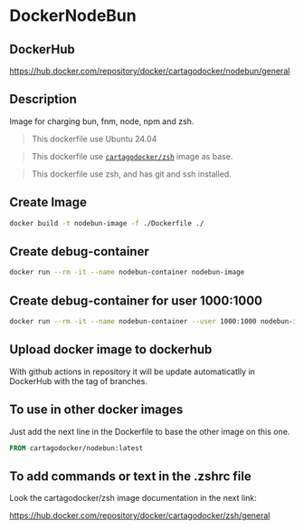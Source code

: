 # DockerNodeBun

## DockerHub

https://hub.docker.com/repository/docker/cartagodocker/nodebun/general

## Description

Image for charging bun, fnm, node, npm and zsh.

> This dockerfile use Ubuntu 24.04

> This dockerfile use [```cartagodocker/zsh```](https://hub.docker.com/repository/docker/cartagodocker/zsh/general) image as base.

> This dockerfile use zsh, and has git and ssh installed.

## Create Image

````bash
docker build -t nodebun-image -f ./Dockerfile ./
````

## Create debug-container

````bash
docker run --rm -it --name nodebun-container nodebun-image
````

## Create debug-container for user 1000:1000

````bash
docker run --rm -it --name nodebun-container --user 1000:1000 nodebun-image
````

## Upload docker image to dockerhub

With github actions in repository it will be update automaticatlly in DockerHub with the tag of branches.

## To use in other docker images

Just add the next line in the Dockerfile to base the other image on this one.

````Dockerfile 
FROM cartagodocker/nodebun:latest
````

## To add commands or text in the .zshrc file

Look the cartagodocker/zsh image documentation in the next link:

https://hub.docker.com/repository/docker/cartagodocker/zsh/general

